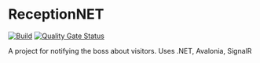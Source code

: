 # ReceptionNET
[![Build](https://github.com/kirichenec/ReceptionNET/actions/workflows/dotnet.yml/badge.svg)](https://github.com/kirichenec/ReceptionNET/actions/workflows/dotnet.yml)
[![Quality Gate Status](https://sonarcloud.io/api/project_badges/measure?project=kirichenec_ReceptionNET&metric=alert_status)](https://sonarcloud.io/summary/new_code?id=kirichenec_ReceptionNET)

A project for notifying the boss about visitors.
Uses .NET, Avalonia, SignalR
